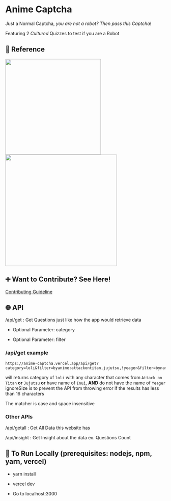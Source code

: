 # Anime Captcha

Just a Normal Captcha, _you are not a robot? Then pass this Captcha!_

Featuring 2 _Cultured_ Quizzes to test if you are a Robot

## 🍅 Reference

<img src="https://pbs.twimg.com/media/EXqFcdtWAAETZwC.jpg" height="300px" />

<br />

<img src="https://titterfun.com/api/assets/image/zmmkr837ciax.jpg" height="350px" />

## ➕ Want to Contribute? See Here!

[Contributing Guideline](./CONTRIBUTING.md)

## 🌐 API

/api/get : Get Questions just like how the app would retrieve data

- Optional Parameter: category

- Optional Parameter: filter

### /api/get example

```
https://anime-captcha.vercel.app/api/get?category=loli&filter=byanime:attackontitan,jujutsu,!yeager&filter=byname:inui&ignoreSize=1
```

will returns category of `loli` with any character that comes from
`Attack on Titan` **or** `Jujutsu` **or** have name of `Inui`,
**AND** do not have the name of `Yeager`
ignoreSize is to prevent the API from throwing error
if the results has less than 16 characters

The matcher is case and space insensitive

### Other APIs

/api/getall : Get All Data this website has

/api/insight : Get Insight about the data ex. Questions Count

## 🔼 To Run Locally (prerequisites: nodejs, npm, yarn, vercel)

- yarn install

- vercel dev

- Go to localhost:3000
